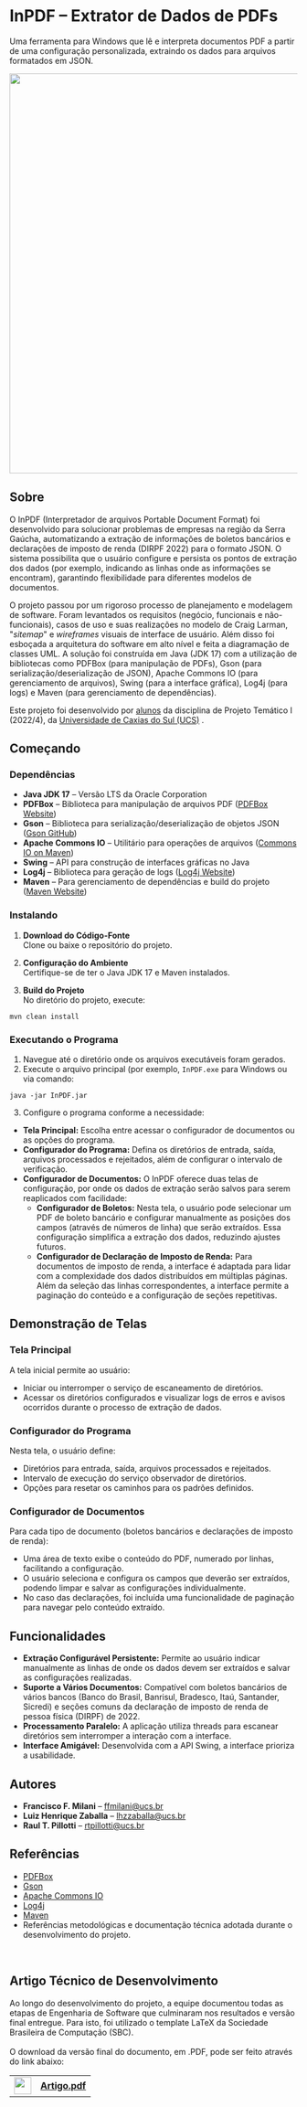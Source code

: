 # InPDF – Extrator de Dados de PDFs

Uma ferramenta para Windows que lê e interpreta documentos PDF a partir de uma configuração personalizada, extraindo os dados para arquivos formatados em JSON.
<p style="text-align: center;">
  <img src="https://github.com/user-attachments/assets/1233771c-2a48-47f7-bc9e-d9a76e36f4d1" width="700" />
</p>

## Sobre

O InPDF (Interpretador de arquivos Portable Document Format) foi desenvolvido para solucionar problemas de empresas na região da Serra Gaúcha, automatizando a extração de informações de boletos bancários e declarações de imposto de renda (DIRPF 2022) para o formato JSON. O sistema possibilita que o usuário configure e persista os pontos de extração dos dados (por exemplo, indicando as linhas onde as informações se encontram), garantindo flexibilidade para diferentes modelos de documentos.

O projeto passou por um rigoroso processo de planejamento e modelagem de software. Foram levantados os requisitos (negócio, funcionais e não-funcionais), casos de uso e suas realizações no modelo de Craig Larman, "_sitemap_" e _wireframes_ visuais de interface
de usuário. Além disso foi esboçada a arquitetura do software em alto nível e feita a diagramação de classes UML. A solução foi construída em Java (JDK 17) com a utilização de bibliotecas como PDFBox (para manipulação de PDFs), Gson (para serialização/deserialização de JSON), Apache Commons IO (para gerenciamento de arquivos), Swing (para a interface gráfica), Log4j (para logs) e Maven (para gerenciamento de dependências).

Este projeto foi desenvolvido por [alunos](#autores) da disciplina de Projeto Temático I (2022/4), da [Universidade de Caxias do Sul (UCS)](https://www.ucs.br/site) .

## Começando

### Dependências

- **Java JDK 17** – Versão LTS da Oracle Corporation
- **PDFBox** – Biblioteca para manipulação de arquivos PDF ([PDFBox Website](https://pdfbox.apache.org/))
- **Gson** – Biblioteca para serialização/deserialização de objetos JSON ([Gson GitHub](https://github.com/google/gson))
- **Apache Commons IO** – Utilitário para operações de arquivos ([Commons IO on Maven](https://mvnrepository.com/artifact/commons-io/commonsio))
- **Swing** – API para construção de interfaces gráficas no Java
- **Log4j** – Biblioteca para geração de logs ([Log4j Website](https://logging.apache.org/log4j/2.x/))
- **Maven** – Para gerenciamento de dependências e build do projeto ([Maven Website](https://maven.apache.org/))

### Instalando

1. **Download do Código-Fonte**  
   Clone ou baixe o repositório do projeto.

2. **Configuração do Ambiente**  
   Certifique-se de ter o Java JDK 17 e Maven instalados.

4. **Build do Projeto**  
   No diretório do projeto, execute:
```
mvn clean install
```

### Executando o Programa

1. Navegue até o diretório onde os arquivos executáveis foram gerados.
2. Execute o arquivo principal (por exemplo, `InPDF.exe` para Windows ou via comando:
```
java -jar InPDF.jar
```
3. Configure o programa conforme a necessidade:
- **Tela Principal:** Escolha entre acessar o configurador de documentos ou as opções do programa.
- **Configurador do Programa:** Defina os diretórios de entrada, saída, arquivos processados e rejeitados, além de configurar o intervalo de verificação.
- **Configurador de Documentos:** O InPDF oferece duas telas de configuração, por onde os dados de extração serão salvos para serem reaplicados com facilidade:
  - **Configurador de Boletos:** Nesta tela, o usuário pode selecionar um PDF de boleto bancário e configurar manualmente as posições dos campos (através de números de linha) que serão extraídos. Essa configuração simplifica a extração dos dados, reduzindo ajustes futuros.
  - **Configurador de Declaração de Imposto de Renda:** Para documentos de imposto de renda, a interface é adaptada para lidar com a complexidade dos dados distribuídos em múltiplas páginas. Além da seleção das linhas correspondentes, a interface permite a paginação do conteúdo e a configuração de seções repetitivas.

## Demonstração de Telas

### Tela Principal

A tela inicial permite ao usuário:
- Iniciar ou interromper o serviço de escaneamento de diretórios.
- Acessar os diretórios configurados e visualizar logs de erros e avisos ocorridos durante o processo de extração de dados.

### Configurador do Programa

Nesta tela, o usuário define:
- Diretórios para entrada, saída, arquivos processados e rejeitados.
- Intervalo de execução do serviço observador de diretórios.
- Opções para resetar os caminhos para os padrões definidos.

### Configurador de Documentos

Para cada tipo de documento (boletos bancários e declarações de imposto de renda):
- Uma área de texto exibe o conteúdo do PDF, numerado por linhas, facilitando a configuração.
- O usuário seleciona e configura os campos que deverão ser extraídos, podendo limpar e salvar as configurações individualmente.
- No caso das declarações, foi incluída uma funcionalidade de paginação para navegar pelo conteúdo extraído.

## Funcionalidades

- **Extração Configurável Persistente:** Permite ao usuário indicar manualmente as linhas de onde os dados devem ser extraídos e salvar as configurações realizadas.
- **Suporte a Vários Documentos:** Compatível com boletos bancários de vários bancos (Banco do Brasil, Banrisul, Bradesco, Itaú, Santander, Sicredi) e seções comuns da declaração de imposto de renda de pessoa física (DIRPF) de 2022.
- **Processamento Paralelo:** A aplicação utiliza threads para escanear diretórios sem interromper a interação com a interface.
- **Interface Amigável:** Desenvolvida com a API Swing, a interface prioriza a usabilidade.

## Autores

- **Francisco F. Milani** – [ffmilani@ucs.br](mailto:ffmilani@ucs.br)
- **Luiz Henrique Zaballa** – [lhzzaballa@ucs.br](mailto:lhzzaballa@ucs.br)
- **Raul T. Pillotti** – [rtpillotti@ucs.br](mailto:rtpillotti@ucs.br)

## Referências

- [PDFBox](https://pdfbox.apache.org/)
- [Gson](https://github.com/google/gson)
- [Apache Commons IO](https://mvnrepository.com/artifact/commons-io/commonsio)
- [Log4j](https://logging.apache.org/log4j/2.x/)
- [Maven](https://maven.apache.org/)
- Referências metodológicas e documentação técnica adotada durante o desenvolvimento do projeto.

<br/>

## Artigo Técnico de Desenvolvimento

Ao longo do desenvolvimento do projeto, a equipe documentou todas as etapas de Engenharia de Software que culminaram nos resultados e versão final entregue. Para isto, foi utilizado o template LaTeX da Sociedade Brasileira de Computação (SBC).
<br/>
<br/>
O download da versão final do documento, em .PDF, pode ser feito através do link abaixo:

<table>
  <tr>
    <td><img src="https://upload.wikimedia.org/wikipedia/commons/8/87/PDF_file_icon.svg" width="30" /></td>
    <td><a href="https://github.com/user-attachments/files/19430647/Projeto.I.-.InPDF.-.Grupo.10.pdf" target="_blank"><strong>Artigo.pdf</strong></a></td>
  </tr>
</table>
